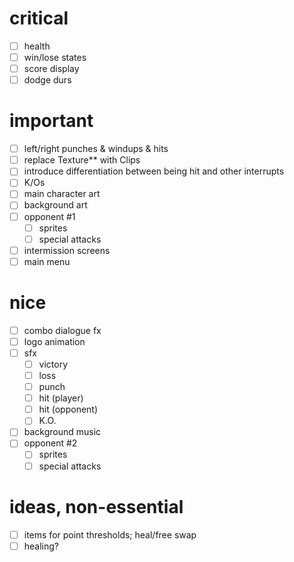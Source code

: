 # critical
- [ ] health
- [ ] win/lose states
- [ ] score display
- [ ] dodge durs

# important
- [ ] left/right punches & windups & hits
- [ ] replace Texture** with Clips
- [ ] introduce differentiation between being hit and other interrupts
- [ ] K/Os
- [ ] main character art
- [ ] background art
- [ ] opponent #1
	- [ ] sprites
	- [ ] special attacks
- [ ] intermission screens
- [ ] main menu

# nice
- [ ] combo dialogue fx
- [ ] logo animation
- [ ] sfx
	- [ ] victory
	- [ ] loss
	- [ ] punch
	- [ ] hit (player)
	- [ ] hit (opponent)
	- [ ] K.O.
- [ ] background music
- [ ] opponent #2
	- [ ] sprites
	- [ ] special attacks

# ideas, non-essential
- [ ] items for point thresholds; heal/free swap
- [ ] healing?
